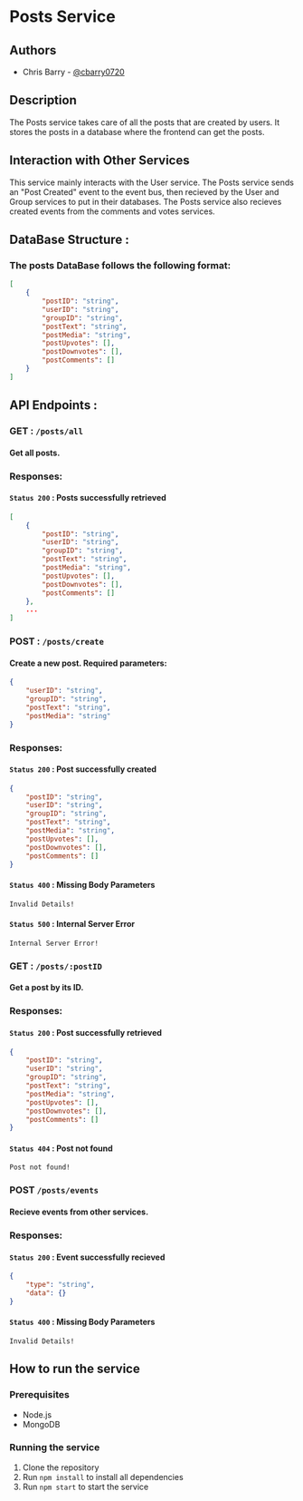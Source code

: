 # Posts Service

## Authors

-   Chris Barry - [@cbarry0720](https://github.com/cbarry0720)

## Description

The Posts service takes care of all the posts that are created by users. It stores the posts in a database where the frontend can get the posts.

## Interaction with Other Services

This service mainly interacts with the User service. The Posts service sends an "Post Created" event to the event bus, then recieved by the User and Group services to put in their databases. The Posts service also recieves created events from the comments and votes services.

## DataBase Structure :

### The posts DataBase follows the following format:

```json
[
	{
		"postID": "string",
		"userID": "string",
		"groupID": "string",
		"postText": "string",
		"postMedia": "string",
		"postUpvotes": [],
		"postDownvotes": [],
		"postComments": []
	}
]
```

## API Endpoints :

### GET : `/posts/all`

#### Get all posts.

### Responses:

#### `Status 200` : Posts successfully retrieved

```json
[
    {
        "postID": "string",
        "userID": "string",
        "groupID": "string",
        "postText": "string",
        "postMedia": "string",
        "postUpvotes": [],
        "postDownvotes": [],
        "postComments": []
    },
    ...
]
```

### POST : `/posts/create`

#### Create a new post. Required parameters:

```json
{
	"userID": "string",
	"groupID": "string",
	"postText": "string",
	"postMedia": "string"
}
```

### Responses:

#### `Status 200` : Post successfully created

```json
{
	"postID": "string",
	"userID": "string",
	"groupID": "string",
	"postText": "string",
	"postMedia": "string",
	"postUpvotes": [],
	"postDownvotes": [],
	"postComments": []
}
```

#### `Status 400` : Missing Body Parameters

```
Invalid Details!
```

#### `Status 500` : Internal Server Error

```
Internal Server Error!
```

### GET : `/posts/:postID`

#### Get a post by its ID.

### Responses:

#### `Status 200` : Post successfully retrieved

```json
{
	"postID": "string",
	"userID": "string",
	"groupID": "string",
	"postText": "string",
	"postMedia": "string",
	"postUpvotes": [],
	"postDownvotes": [],
	"postComments": []
}
```

#### `Status 404` : Post not found

```
Post not found!
```

### POST `/posts/events`

#### Recieve events from other services.

### Responses:

#### `Status 200` : Event successfully recieved

```json
{
	"type": "string",
	"data": {}
}
```

#### `Status 400` : Missing Body Parameters

```
Invalid Details!
```

## How to run the service

### Prerequisites

-   Node.js
-   MongoDB

### Running the service

1.  Clone the repository
2.  Run `npm install` to install all dependencies
3.  Run `npm start` to start the service
